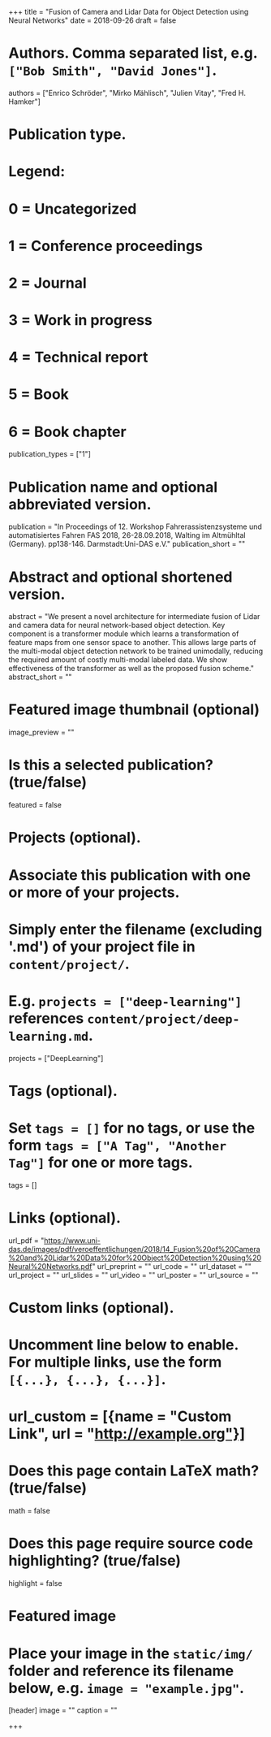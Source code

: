 +++
title = "Fusion of Camera and Lidar Data for Object Detection using Neural Networks"
date = 2018-09-26
draft = false

# Authors. Comma separated list, e.g. `["Bob Smith", "David Jones"]`.
authors = ["Enrico Schröder", "Mirko Mählisch", "Julien Vitay", "Fred H. Hamker"]

# Publication type.
# Legend:
# 0 = Uncategorized
# 1 = Conference proceedings
# 2 = Journal
# 3 = Work in progress
# 4 = Technical report
# 5 = Book
# 6 = Book chapter
publication_types = ["1"]

# Publication name and optional abbreviated version.
publication = "In Proceedings of 12. Workshop Fahrerassistenzsysteme und automatisiertes Fahren FAS 2018, 26-28.09.2018, Walting im Altmühltal (Germany). pp138-146. Darmstadt:Uni-DAS e.V."
publication_short = ""

# Abstract and optional shortened version.
abstract = "We present a novel architecture for intermediate fusion of Lidar and camera data for neural network-based object detection. Key component is a transformer module which learns a transformation of feature maps from one sensor space to another. This allows large parts of the multi-modal object detection network to be trained unimodally, reducing the required amount of costly multi-modal labeled data. We show effectiveness of the transformer as well as the proposed fusion scheme."
abstract_short = ""

# Featured image thumbnail (optional)
image_preview = ""

# Is this a selected publication? (true/false)
featured = false

# Projects (optional).
#   Associate this publication with one or more of your projects.
#   Simply enter the filename (excluding '.md') of your project file in `content/project/`.
#   E.g. `projects = ["deep-learning"]` references `content/project/deep-learning.md`.
projects = ["DeepLearning"]

# Tags (optional).
#   Set `tags = []` for no tags, or use the form `tags = ["A Tag", "Another Tag"]` for one or more tags.
tags = []

# Links (optional).
url_pdf = "https://www.uni-das.de/images/pdf/veroeffentlichungen/2018/14_Fusion%20of%20Camera%20and%20Lidar%20Data%20for%20Object%20Detection%20using%20Neural%20Networks.pdf"
url_preprint = ""
url_code = ""
url_dataset = ""
url_project = ""
url_slides = ""
url_video = ""
url_poster = ""
url_source = ""

# Custom links (optional).
#   Uncomment line below to enable. For multiple links, use the form `[{...}, {...}, {...}]`.
# url_custom = [{name = "Custom Link", url = "http://example.org"}]

# Does this page contain LaTeX math? (true/false)
math = false

# Does this page require source code highlighting? (true/false)
highlight = false

# Featured image
# Place your image in the `static/img/` folder and reference its filename below, e.g. `image = "example.jpg"`.
[header]
image = ""
caption = ""

+++
